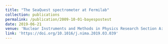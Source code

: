```yaml
---
title: "The SeaQuest spectrometer at Fermilab"
collection: publications
permalink: /publication/2009-10-01-bayespostest
date: 2019-06-21
venue: 'Nuclear Instruments and Methods in Physics Research Section A: Accelerators, Spectrometers, Detectors and Associated Equipment'
link: 'https://doi.org/10.1016/j.nima.2019.03.039'
---
```

